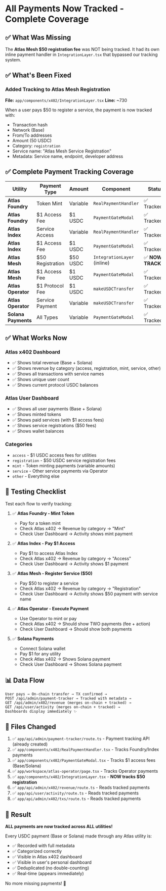 # All Payments Now Tracked - Complete Coverage

## ✅ What Was Missing

The **Atlas Mesh $50 registration fee** was NOT being tracked. It had its own inline payment handler in `IntegrationLayer.tsx` that bypassed our tracking system.

## ✅ What's Been Fixed

### Added Tracking to Atlas Mesh Registration
**File:** `app/components/x402/IntegrationLayer.tsx`
**Line:** ~730

When a user pays $50 to register a service, the payment is now tracked with:
- Transaction hash
- Network (Base)
- From/To addresses
- Amount (50 USDC)
- Category: `registration`
- Service name: "Atlas Mesh Service Registration"
- Metadata: Service name, endpoint, developer address

## ✅ Complete Payment Tracking Coverage

| Utility | Payment Type | Amount | Component | Status |
|---------|-------------|--------|-----------|--------|
| **Atlas Foundry** | Token Mint | Variable | `RealPaymentHandler` | ✅ Tracked |
| **Atlas Foundry** | $1 Access Fee | $1 USDC | `PaymentGateModal` | ✅ Tracked |
| **Atlas Index** | Service Access | Variable | `RealPaymentHandler` | ✅ Tracked |
| **Atlas Index** | $1 Access Fee | $1 USDC | `PaymentGateModal` | ✅ Tracked |
| **Atlas Mesh** | $50 Registration | $50 USDC | `IntegrationLayer` (inline) | ✅ **NOW TRACKED** |
| **Atlas Mesh** | $1 Access Fee | $1 USDC | `PaymentGateModal` | ✅ Tracked |
| **Atlas Operator** | $1 Protocol Fee | $1 USDC | `makeUSDCTransfer` | ✅ Tracked |
| **Atlas Operator** | Service Payment | Variable | `makeUSDCTransfer` | ✅ Tracked |
| **Solana Payments** | All Types | Variable | `PaymentGateModal` | ✅ Tracked |

## ✅ What Works Now

### Atlas x402 Dashboard
- ✅ Shows total revenue (Base + Solana)
- ✅ Shows revenue by category (access, registration, mint, service, other)
- ✅ Shows all transactions with service names
- ✅ Shows unique user count
- ✅ Shows current protocol USDC balances

### Atlas User Dashboard
- ✅ Shows all user payments (Base + Solana)
- ✅ Shows minted tokens
- ✅ Shows paid services (with $1 access fees)
- ✅ Shows service registrations ($50 fees)
- ✅ Shows wallet balances

### Categories
- `access` - $1 USDC access fees for utilities
- `registration` - $50 USDC service registration fees
- `mint` - Token minting payments (variable amounts)
- `service` - Other service payments via Operator
- `other` - Everything else

## 🧪 Testing Checklist

Test each flow to verify tracking:

1. ✅ **Atlas Foundry - Mint Token**
   - Pay for a token mint
   - Check Atlas x402 → Revenue by category → "Mint"
   - Check User Dashboard → Activity shows mint payment

2. ✅ **Atlas Index - Pay $1 Access**
   - Pay $1 to access Atlas Index
   - Check Atlas x402 → Revenue by category → "Access"
   - Check User Dashboard → Activity shows $1 payment

3. ✅ **Atlas Mesh - Register Service ($50)**
   - Pay $50 to register a service
   - Check Atlas x402 → Revenue by category → "Registration"
   - Check User Dashboard → Activity shows $50 payment with service name

4. ✅ **Atlas Operator - Execute Payment**
   - Use Operator to mint or pay
   - Check Atlas x402 → Should show TWO payments (fee + action)
   - Check User Dashboard → Should show both payments

5. ✅ **Solana Payments**
   - Connect Solana wallet
   - Pay $1 for any utility
   - Check Atlas x402 → Shows Solana payment
   - Check User Dashboard → Shows Solana payment

## 📊 Data Flow

```
User pays → On-chain transfer → TX confirmed → 
POST /api/admin/payment-tracker → Tracked with metadata → 
GET /api/admin/x402/revenue (merges on-chain + tracked) → 
GET /api/user/activity (merges on-chain + tracked) → 
Dashboards display immediately ✨
```

## 🔧 Files Changed

1. ✅ `app/api/admin/payment-tracker/route.ts` - Payment tracking API (already created)
2. ✅ `app/components/x402/RealPaymentHandler.tsx` - Tracks Foundry/Index payments
3. ✅ `app/components/x402/PaymentGateModal.tsx` - Tracks $1 access fees (Base/Solana)
4. ✅ `app/workspace/atlas-operator/page.tsx` - Tracks Operator payments
5. ✅ `app/components/x402/IntegrationLayer.tsx` - **NOW tracks $50 registration**
6. ✅ `app/api/admin/x402/revenue/route.ts` - Reads tracked payments
7. ✅ `app/api/user/activity/route.ts` - Reads tracked payments
8. ✅ `app/api/admin/x402/txs/route.ts` - Reads tracked payments

## 🎯 Result

**ALL payments are now tracked across ALL utilities!**

Every USDC payment (Base or Solana) made through any Atlas utility is:
- ✅ Recorded with full metadata
- ✅ Categorized correctly
- ✅ Visible in Atlas x402 dashboard
- ✅ Visible in user's personal dashboard
- ✅ Deduplicated (no double-counting)
- ✅ Real-time (appears immediately)

No more missing payments! 🚀

